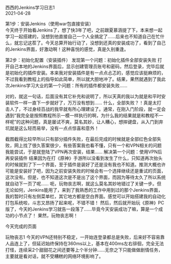 西西的Jenkins学习日志1  
2021-04-28

第1步：安装Jenkins（使用war包直接安装）  
今天终于开始看Jenkins了，想了快3年了吧，之前跟夏慕涵提了下，本来想一起学习一起搭建的，没想到他直接自己一个人全搞定了……后来也不知道自己在忙什么，就忘记这茬了。今天总算开始行动了，没想到还真的安装成功了，看到了自己的Jenkins界面，好激动啊！这种喜悦的感觉，真是久别重逢。

第2步：初始化配置（安装插件）
发现第一个问题：初始化插件全部安装失败
打开自己本地的Jenkins界面后，显示创建管理员账号和密码，然后登录，完毕后就是初始化的插件安装。本来我对安装插件是有一点点忐忑的，感觉应该挺麻烦的，不过我看到教程上的指导如此简单，所以就大胆地冲了。结果，果然就遇到了我此次Jenkins学习大业的第一个问题：所有的插件都安装失败……

对的，就这一句话，后面没有其它补充和说明了，所以天真的我以为就是和平时安装软件一样一直下一步就好了，万万没有想到……
什么，全部失败？！真是太打击人了，不过身经百战的我早就有所心理建设了。通常，在刚入门阶段，就一定会遇到“我完全是按照教程所示一模一样执行的啊，为什么我的结果就是和教程不一样呢”的这种问题，真是屡试不爽，莫名其妙，让人糟心，想摔键盘，从入门到弃坑就是这么轻而易举，没有一点点惊喜和意外！

截图截得比较早所以只有部分插件失败，在最后完成的时候就是全部红色全部失败，网上找了很久答案很少，有些答案我也看不懂，只有一个和VPN相关的问题我能尝试，于是就登陆了VPN再次安装，结果……
解决第一个问题：使用VPN后再安装插件
结果因为在打《原神》手游所以没看到发生了什么，只知道再次抬头的时候就到了下一个界面，至于插件是装好了还是没有我也不知道。推测大概也许可能是安装好了吧，因为之前安装失败的时候会有一个选择继续还是重试的页面，这次没有。但是，也不知道这次是不是出了这个界面，而因为等待太久了所以系统就自动下一页了呢……
呃，玩物丧志啊，就这么莫名其妙地错过了关键一步。但无论如何，Jenkins能用了，来到了我熟悉的工作中用到过的那个Jenkins界面，我的暂时只有左侧菜单栏，其它地方都是空白界面。感觉可以开始搭建我的自动化打包系统啦，斗志又昂扬了起来呢，不错不错！
然后，然后就开始玩《原神》PC版了，今天的Jenkins学习就告一段落了……毕竟今天安装成功了嘛，算是一个成功的小节点了！
果然，玩物丧志啊！

今天完成的页面


玩物丧志1
今天的VPN还特别不稳定，一开始连登录都总是失败，后来好不容易靠人品连上了，但延迟始终保持在360ms以上，基本在400ms左右徘徊，完全无法打怪，连续采2个甜甜花之间还要等上个半分钟……无奈之下只能做做剧情任务，主要就是看对话，就不受糟糕的网络环境影响了。
